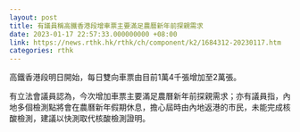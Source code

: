 ```yaml
---
layout: post
title: 有議員稱高鐵香港段增車票主要滿足農曆新年前探親需求
date: 2023-01-17 22:57:33.000000000 +08:00
link: https://news.rthk.hk/rthk/ch/component/k2/1684312-20230117.htm
categories: rthk
---
```


高鐵香港段明日開始，每日雙向車票由目前1萬4千張增加至2萬張。

有立法會議員認為，今次增加車票主要滿足農曆新年前探親需求；亦有議員指，內地多個檢測點將會在農曆新年假期休息，擔心屆時由內地返港的市民，未能完成核酸檢測，建議以快測取代核酸檢測證明。
